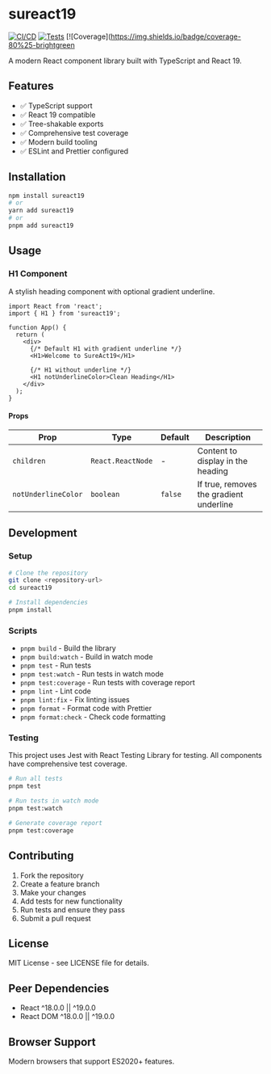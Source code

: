 # sureact19

[![CI/CD](https://img.shields.io/badge/CI%2FCD-pending-yellow)](https://github.com/actions) [![Tests](https://img.shields.io/badge/tests-passing-green)](#testing) [![Coverage](https://img.shields.io/badge/coverage-80%25-brightgreen

A modern React component library built with TypeScript and React 19.

## Features

- ✅ TypeScript support
- ✅ React 19 compatible
- ✅ Tree-shakable exports
- ✅ Comprehensive test coverage
- ✅ Modern build tooling
- ✅ ESLint and Prettier configured

## Installation

```bash
npm install sureact19
# or
yarn add sureact19
# or
pnpm add sureact19
```

## Usage

### H1 Component

A stylish heading component with optional gradient underline.

```tsx
import React from 'react';
import { H1 } from 'sureact19';

function App() {
  return (
    <div>
      {/* Default H1 with gradient underline */}
      <H1>Welcome to SureAct19</H1>

      {/* H1 without underline */}
      <H1 notUnderlineColor>Clean Heading</H1>
    </div>
  );
}
```

#### Props

| Prop                | Type              | Default | Description                             |
| ------------------- | ----------------- | ------- | --------------------------------------- |
| `children`          | `React.ReactNode` | -       | Content to display in the heading       |
| `notUnderlineColor` | `boolean`         | `false` | If true, removes the gradient underline |

## Development

### Setup

```bash
# Clone the repository
git clone <repository-url>
cd sureact19

# Install dependencies
pnpm install
```

### Scripts

- `pnpm build` - Build the library
- `pnpm build:watch` - Build in watch mode
- `pnpm test` - Run tests
- `pnpm test:watch` - Run tests in watch mode
- `pnpm test:coverage` - Run tests with coverage report
- `pnpm lint` - Lint code
- `pnpm lint:fix` - Fix linting issues
- `pnpm format` - Format code with Prettier
- `pnpm format:check` - Check code formatting

### Testing

This project uses Jest with React Testing Library for testing. All components have comprehensive test coverage.

```bash
# Run all tests
pnpm test

# Run tests in watch mode
pnpm test:watch

# Generate coverage report
pnpm test:coverage
```

## Contributing

1. Fork the repository
2. Create a feature branch
3. Make your changes
4. Add tests for new functionality
5. Run tests and ensure they pass
6. Submit a pull request

## License

MIT License - see LICENSE file for details.

## Peer Dependencies

- React ^18.0.0 || ^19.0.0
- React DOM ^18.0.0 || ^19.0.0

## Browser Support

Modern browsers that support ES2020+ features.
